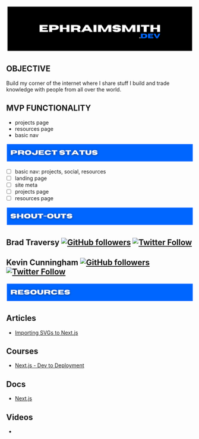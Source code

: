 ![ephraimsmith.dev repo title](./public/readme_title.png)

## **OBJECTIVE**

Build my corner of the internet where I share stuff I build and trade knowledge with people from all over the world.

## **MVP FUNCTIONALITY**

- projects page
- resources page
- basic nav

![ephraimsmith.dev project setup section](./public/readme_status.png)

- [ ] basic nav: projects, social, resources
- [ ] landing page
- [ ] site meta
- [ ] projects page
- [ ] resources page

![ephraimsmith.dev project setup section](./public/readme_shout-outs.png)

## **Brad Traversy** [![GitHub followers](https://img.shields.io/github/followers/bradtraversy?label=Follow&style=social)](https://github.com/bradtraversy) [![Twitter Follow](https://img.shields.io/twitter/follow/traversymedia?label=Follow&style=social)](https://twitter.com/traversymedia)

## **Kevin Cunningham** [![GitHub followers](https://img.shields.io/github/followers/doingandlearning?label=Follow&style=social)](https://github.com/doingandlearning) [![Twitter Follow](https://img.shields.io/twitter/follow/dolearning?label=Follow&style=social)](https://twitter.com/dolearning)

![ephraimsmith.dev project setup section](./public/readme_resources.png)

## **Articles**

- [Importing SVGs to Next.js](https://dev.to/dolearning/importing-svgs-to-next-js-nna)

## **Courses**

- [Next.js - Dev to Deployment](https://www.udemy.com/course/nextjs-dev-to-deployment/)

## **Docs**

- [Next.js](https://nextjs.org/docs/getting-started)

## **Videos**

- []()
